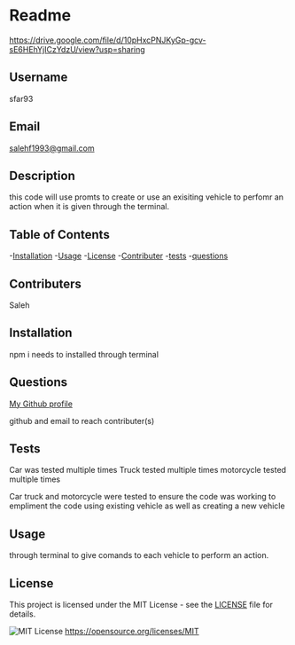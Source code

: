 # Readme

https://drive.google.com/file/d/10pHxcPNJKyGp-gcv-sE6HEhYjICzYdzU/view?usp=sharing

## Username

sfar93

## Email

salehf1993@gmail.com

## Description

this code will use promts to create or use an exisiting vehicle to perfomr an action when it is given through the terminal. 

## Table of Contents

  -[Installation](#installation)
  -[Usage](#usage)
  -[License](#license)
  -[Contributer](#contributer)
  -[tests](#tests)
  -[questions](#questions)

## Contributers

Saleh

## Installation

npm i needs to installed through terminal

## Questions

[My Github profile](http://github.com/sfar93)


github and email to reach contributer(s)

## Tests

Car was tested multiple times
Truck tested multiple times
motorcycle tested multiple times

Car truck and motorcycle were tested to ensure the code was working to empliment the code using existing vehicle as well as creating a new vehicle

## Usage

through terminal to give comands to each vehicle to perform an action. 



## License
  
This project is licensed under the MIT License - see the [LICENSE](https://opensource.org/licenses/MIT) file for details.
  
![MIT License](https://img.shields.io/badge/License-MIT-yellow.svg)
https://opensource.org/licenses/MIT